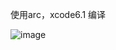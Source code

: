 使用arc，xcode6.1 编译

![image](https://github.com/liqiushui/TopTabControl/raw/master/screenshots/screenShot.png)
